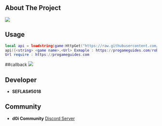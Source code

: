 ## About The Project

![](![image](https://github.com/SEFLAS/api/assets/105623764/cd976944-3176-48da-96bb-1d97d774ed3c))
## Usage
```lua
local api = loadstring(game:HttpGet("https://raw.githubusercontent.com/SEFLAS/api/main/Code_API/api.lua"))()
api({<string> <game name>,<Url> Exmaple : https://progameguides.com/roblox/bee-swarm-simulator-codes/}) 
Url require : https://progameguides.com 
```
##callback
![](![image](https://github.com/SEFLAS/api/assets/105623764/d4533fcc-8753-47a6-85cf-45f6634cfce1))
## Developer
- **SEFLAS#5018**
## Community
- **d0i Community** [Discord Server](https://discord.gg/BRpYWyw8Qz)
